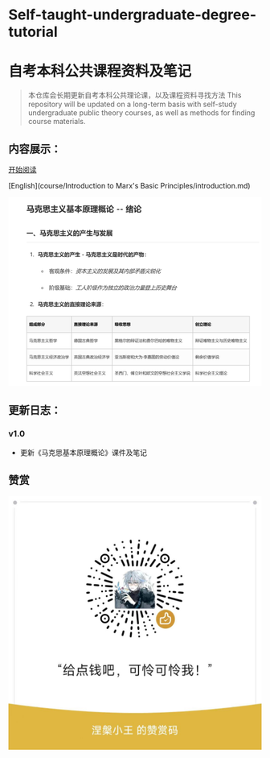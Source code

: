 # Self-taught-undergraduate-degree-tutorial
# 自考本科公共课程资料及笔记

> 本仓库会长期更新自考本科公共理论课，以及课程资料寻找方法
> This repository will be updated on a long-term basis with self-study undergraduate public theory courses, as well as methods for finding course materials.

## 内容展示：

[开始阅读](课程/马克思基本原理概论/绪论.md)

[English](course/Introduction to Marx's Basic Principles/introduction.md)

![展示](Image/demo.png)

## 更新日志：

### v1.0

- 更新《马克思基本原理概论》课件及笔记


## 赞赏
![微信支付](Image/WeChatAppreciate.jpg)